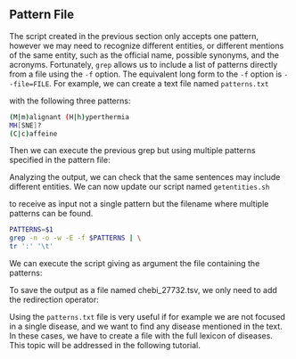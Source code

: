<script>
import Execute from "$components/Execute.svelte";
</script>

## Pattern File

The script created in the previous section only accepts one pattern, however
we may need to recognize different entities, or different mentions of the
same entity, such as the official name, possible synonyms, and the acronyms.
Fortunately, `grep` allows us to include a list of patterns directly from a file
using the `-f` option. The equivalent long form to the `-f` option is `--file=FILE`. 
For example, we can create a text file named `patterns.txt` 

<Execute command="nano patterns.txt" />

with the following three patterns:
```bash
(M|m)alignant (H|h)yperthermia
MH[SNE]?
(C|c)affeine
```

Then we can execute the previous grep but using multiple patterns specified in the pattern file:

<Execute command="grep -n -o -w -E -f patterns.txt chebi_27732_sentences.txt" />

Analyzing the output, we can check that the same sentences may include
different entities.
We can now update our script named `getentities.sh` 

<Execute command="nano getentities.sh" />

to receive as input not a single pattern but the filename where multiple patterns can be found.

```bash
PATTERNS=$1
grep -n -o -w -E -f $PATTERNS | \
tr ':' '\t'
```

We can execute the script giving as argument the file containing the patterns:

<Execute command="./getentities.sh patterns.txt < chebi_27732_sentences.txt" />

To save the output as a file named chebi_27732.tsv, we only need to add
the redirection operator: 

<Execute command="./getentities.sh patterns.txt < chebi_27732_sentences.txt > chebi_27732.tsv" />

Using the `patterns.txt` file is very useful if for example we are not focused
in a single disease, and we want to find any disease mentioned in the text.
In these cases, we have to create a file with the full lexicon of diseases. This
topic will be addressed in the following tutorial.